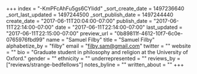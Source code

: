 +++
index = "-KmPFcAhFu5gs6CYIidd"
_sort_create_date = 1497236640
_sort_last_updated = 1497244500
_sort_publish_date = 1497244440
create_date = "2017-06-11T20:04:00-07:00"
publish_date = "2017-06-11T22:14:00-07:00"
date = "2017-06-11T22:14:00-07:00"
last_updated = "2017-06-11T22:15:00-07:00"
preview_url = "0b89811f-4612-10f7-6c0e-0765976fbd99"
name = "Samuel Filby"
title = "Samuel Filby"
alphabetize_by = "filby"
email = "filby.sam@gmail.com"
twitter = ""
website = ""
bio = "Graduate student in philosophy and religion at the University of Oxford."
gender = ""
ethnicity = ""
underrepresented = ""
reviews_by = ["reviews/strange-bedfellows"]
notes_byline = ""
written_about = ""
+++

